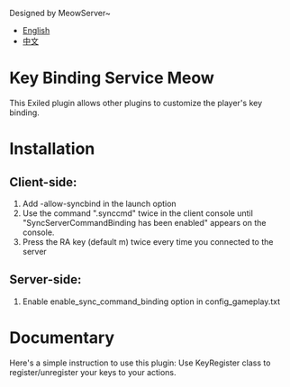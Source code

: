 Designed by MeowServer~
- [English](https://github.com/MeowServer/KeyBindingServiceMeow/blob/main/README.md)
- [中文](https://github.com/MeowServer/KeyBindingServiceMeow/blob/main/README_Zh.md)
# Key Binding Service Meow
This Exiled plugin allows other plugins to customize the player's key binding.
# Installation
## Client-side:
1. Add -allow-syncbind in the launch option
2. Use the command ".synccmd" twice in the client console until "SyncServerCommandBinding has been enabled" appears on the console.
3. Press the RA key (default m) twice every time you connected to the server
## Server-side:
1. Enable enable_sync_command_binding option in config_gameplay.txt

# Documentary
Here's a simple instruction to use this plugin:
Use KeyRegister class to register/unregister your keys to your actions. 
